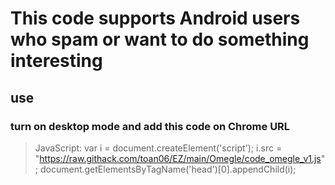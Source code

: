 # This code supports Android users who spam or want to do something interesting #

## use ##
### turn on desktop mode and add this code on Chrome URL ###
>JavaScript: var i = document.createElement('script'); i.src = "https://raw.githack.com/toan06/EZ/main/Omegle/code_omegle_v1.js"; document.getElementsByTagName('head')[0].appendChild(i); 
